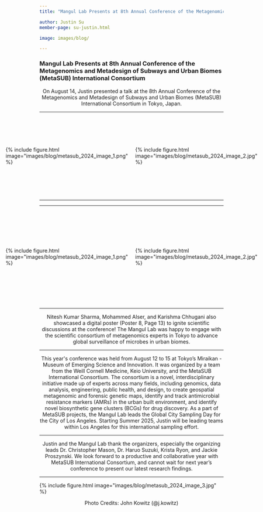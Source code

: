 ```yaml
---
title: "Mangul Lab Presents at 8th Annual Conference of the Metagenomics and Metadesign of Subways and Urban Biomes (MetaSUB) International Consortium"

author: Justin Su
member-page: su-justin.html

image: images/blog/

---
```

### Mangul Lab Presents at 8th Annual Conference of the Metagenomics and Metadesign of Subways and Urban Biomes (MetaSUB) International Consortium

<p style="text-align: center;">
On August 14, Justin presented a talk at the 8th Annual Conference of the Metagenomics and 
Metadesign of Subways and Urban Biomes (MetaSUB) International Consortium in Tokyo, Japan. 
</p>

---

  
<div style="display: flex; justify-content: center; align-items: center; gap: 20px; margin: 20px 0;">
  <div style="height: 200px; display: flex; align-items: center;">
    {% include figure.html image="images/blog/metasub_2024_image_1.png" %}
  </div>
  <div style="height: 200px; display: flex; align-items: center;">
    {% include figure.html image="images/blog/metasub_2024_image_2.jpg" %}
  </div>
</div>


  

---
---

<div style="display: flex; justify-content: center; align-items: center; gap: 20px; margin: 40px 0;">
  <div style="height: 200px; display: flex; align-items: center;">
    {% include figure.html image="images/blog/metasub_2024_image_1.png" %}
  </div>
  <div style="height: 200px; display: flex; align-items: center;">
    {% include figure.html image="images/blog/metasub_2024_image_2.jpg" %}
  </div>
</div>

---

<p style="text-align: center;">
Nitesh Kumar Sharma, Mohammed Alser, and Karishma Chhugani also showcased a digital poster (Poster 8, Page 13) to ignite 
scientific discussions at the conference! The Mangul Lab was happy to engage with the scientific consortium of 
metagenomics experts in Tokyo to advance global surveillance of microbes in urban biomes. 
</p>

---

<p style="text-align: center;">
This year's conference was held from August 12 to 15 at Tokyo’s Miraikan - Museum of Emerging Science and Innovation. 
It was organized by a team from the Weill Cornell Medicine, Keio University, and the MetaSUB International Consortium. 
The consortium is a novel, interdisciplinary initiative made up of experts across many fields, including genomics, 
data analysis, engineering, public health, and design, to create geospatial metagenomic and forensic genetic maps, 
identify and track antimicrobial resistance markers (AMRs) in the urban built environment, and identify novel biosynthetic 
gene clusters (BCGs) for drug discovery. As a part of MetaSUB projects, the Mangul Lab leads the Global City Sampling 
Day for the City of Los Angeles. Starting Summer 2025, Justin will be leading teams within Los Angeles for this 
international sampling effort. 
</p>

---

<p style="text-align: center;">
Justin and the Mangul Lab thank the organizers, especially the organizing leads Dr. Christopher Mason, 
Dr. Haruo Suzuki, Krista Ryon, and Jackie Proszynski. We look forward to a productive and collaborative 
year with MetaSUB International Consortium, and cannot wait for next year’s conference to present our latest research findings. 
</p>

---

{% include figure.html image="images/blog/metasub_2024_image_3.jpg" %}

<p style="text-align: center;">
Photo Credits: John Kowitz (@j.kowitz)
</p>





